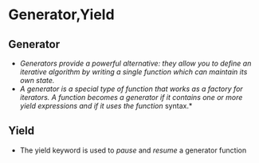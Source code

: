 # Generator,Yield

## Generator
  - *Generators provide a powerful alternative: they allow you to define an iterative algorithm by writing a single function which can maintain its own state.*
  - *A generator is a special type of function that works as a factory for iterators. A function becomes a generator if it contains one or more yield expressions and if it uses the function* syntax.*

## Yield
  - The yield keyword is used to *pause* and *resume* a generator function

